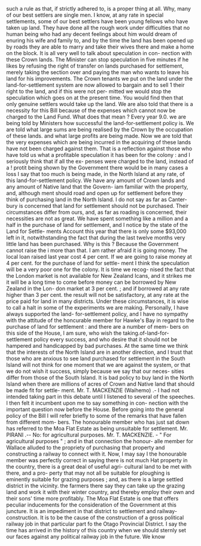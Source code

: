 such a rule as that, if strictly adhered to, is a proper thing at all. Why, many of our best settlers are single men. I know, at any rate in special settlements, some of our best settlers have been young fellows who have taken up land. They have done all the rough work under difficulties that no human being who had any decent feelings about him would dream of enuring his wife and family to, and by the time the land has been opened up by roads they are able to marry and take their wives there and make a home on the block. It is all very well to talk about speculation in con- nection with these Crown lands. The Minister can stop speculation in five minutes if he likes by refusing the right of transfer on lands purchased for settlement, merely taking the section over and paying the man who wants to leave his land for his improvements. The Crown tenants we put on the land under the land-for-settlement system are now allowed to bargain and to sell 1 their right to the land, and if this were not per- mitted we would stop the speculation which goes on at the present time. You would find then that only genuine settlers would take up the land. We are also told that there is a necessity for this Bill because of the expenses which cannot now be charged to the Land Fund. What does that mean ? Every year 9.0. we are being told by Ministers how successful the land-for-settlement policy is. We are told what large sums are being realised by the Crown by the occupation of these lands. and what large profits are being made. Now we are told that the very expenses which are being incurred in the acquiring of these lands have not been charged against them. That is a reflection against those who have told us what a profitable speculation it has been for the colony : and I seriously think that if all the ex- penses were charged to the land, instead of a ! protit being shown by the Government there would be in many cases a loss I say that too much is being made, in the North Island at any rate, of this land-for-settlement policy. We have any amount of Crown lands and any amount of Native land that the Govern- iam familiar with the property, and, although ment should road and open up for settlement before they think of purchasing land in the North Island. I do not say as far as Canter- bury is concerned that land for settlement should not be purchased. Their circumstances differ from ours, and, as far as roading is concerned, their necessities are not as great. We have spent something like a million and a half in the purchase of land for settlement, and I notice by the state of the Land for Settle- ments Account this year that there is only some $93,000 left in it, notwithstanding the fact that during the last twelve months very little land has been purchased. Why is this ? Because the Government cannot raise the i more than that. I am rather afraid it is going money. The local loan raised last year cost 4 per cent. If we are going to raise money at 4 per cent. for the purchase of land for settle- ment I think the speculation will be a very poor one for the colony. It is time we recog- nised the fact that the London market is not available for New Zealand Icans, and it strikes me it will be a long time to come before money can be borrowed by New Zealand in the Lon- don market at 3 per cent. ; and if borrowed at any rate higher than 3 per cent. the result will not be satisfactory, at any rate at the price paid for land in many districts. Under these circumstances, it is wise to call a halt in some of the experiments we are making. Personally, I have always supported the land- for-settlement policy, and I have no sympathy with the attitude of the honcurable member for Hawke's Bay in regard to the purchase of land for settlement : and there are a number of mem- bers on this side of the House, I am sure, who wish the taking.of-land-for-settlement policy every success, and who desire that it should not be hampered and handicapped by bad purchases. At the same time we think that the interests of the North Island are in another direction, and I trust that those who are anxious to see land purchased for settlement in the South Island will not think for one moment that we are against the system, or that we do not wish it success, simply because we say that our neces- sities differ from those of the South Island. It is bad policy to buy land in the North Island when there are millions of acres of Crown and Native land that should be made fit for settle- ment. Mr. T. MACKENZIE (Waihemo) .- I had not intended taking part in this debate until I listened to several of the speeches. I then felt it incumbent upon me to say something in con- nection with the important question now before the House. Before going into the general policy of the Bill I will refer briefly to some of the remarks that have fallen from different mom- bers. The honourable member who has just sat down has referred to the Moa Flat Estate as being unsuitable for settlement. Mr. PIRANI .-- No: for agricultural purposes. Mr. T. MACKENZIE. - " For agricultural purposes " ; and in that connection the honour- alle member for Wallace alluded to the propriety of purchasing that property and constructing a railway to connect with it. Now, I may say I the honourable member was perfectly correct in saying there is not much Hat property in the country, there is a great deal of useful agri- cultural land to be met with there, and a pro- perty that may not all be suitable for ploughing is eminently suitable for grazing purposes ; and, as there is a large settled district in the vicinity. the farmers there say they can take up the grazing land and work it with their winter country, and thereby employ their own and their sons' time more profitably. The Moa Flat Estate is one that offers peculiar inducements for the consideration of the Government at this juncture. It is an impediment in that district to settlement and railway-construction. It is to be the cause of the construction of a gross political railway job in that particular part fo the Otago Provincial District. I say the time has arrived in the history of this country when we should sternly set our faces against any political railway job in the future. We know 